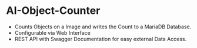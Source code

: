 # AI-Object-Counter
- Counts Objects on a Image and writes the Count to a MariaDB Database. 
- Configurable via Web Interface
- REST API with Swagger Documentation for easy external Data Access.
